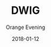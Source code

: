 ---
title: "DWIG"
subtitle: "Orange Evening"
customForwardUrl: "https://www.youtube.com/watch?v=0RXdd0pCJ9Q"
displayImg: "https://img.youtube.com/vi/0RXdd0pCJ9Q/0.jpg"
date: "2018-01-12"
newTab: true 
---